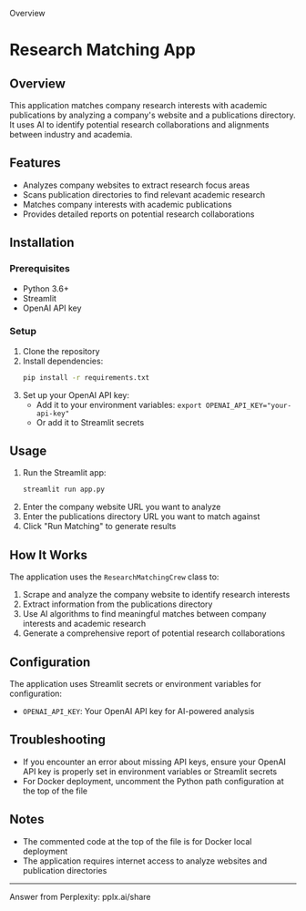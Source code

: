 Overview
# Research Matching App

## Overview

This application matches company research interests with academic publications by analyzing a company's website and a publications directory. It uses AI to identify potential research collaborations and alignments between industry and academia.

## Features

- Analyzes company websites to extract research focus areas
- Scans publication directories to find relevant academic research
- Matches company interests with academic publications
- Provides detailed reports on potential research collaborations

## Installation

### Prerequisites

- Python 3.6+
- Streamlit
- OpenAI API key

### Setup

1. Clone the repository
2. Install dependencies:
   ```bash
   pip install -r requirements.txt
   ```
3. Set up your OpenAI API key:
   - Add it to your environment variables: `export OPENAI_API_KEY="your-api-key"`
   - Or add it to Streamlit secrets

## Usage

1. Run the Streamlit app:
   ```bash
   streamlit run app.py
   ```
2. Enter the company website URL you want to analyze
3. Enter the publications directory URL you want to match against
4. Click "Run Matching" to generate results

## How It Works

The application uses the `ResearchMatchingCrew` class to:
1. Scrape and analyze the company website to identify research interests
2. Extract information from the publications directory
3. Use AI algorithms to find meaningful matches between company interests and academic research
4. Generate a comprehensive report of potential research collaborations

## Configuration

The application uses Streamlit secrets or environment variables for configuration:
- `OPENAI_API_KEY`: Your OpenAI API key for AI-powered analysis

## Troubleshooting

- If you encounter an error about missing API keys, ensure your OpenAI API key is properly set in environment variables or Streamlit secrets
- For Docker deployment, uncomment the Python path configuration at the top of the file

## Notes

- The commented code at the top of the file is for Docker local deployment
- The application requires internet access to analyze websites and publication directories

---
Answer from Perplexity: pplx.ai/share
